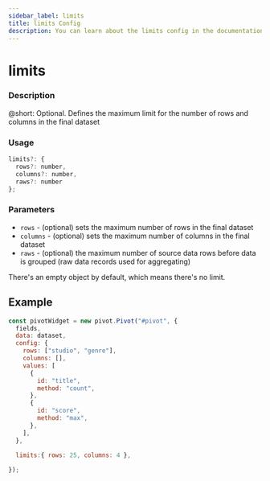 ```yaml
---
sidebar_label: limits
title: limits Config
description: You can learn about the limits config in the documentation of the DHTMLX JavaScript Pivot library. Browse developer guides and API reference, try out code examples and live demos, and download a free 30-day evaluation version of DHTMLX Pivot.
---
```


# limits

### Description

@short: Optional. Defines the maximum limit for the number of rows and columns in the final dataset

### Usage

~~~jsx
limits?: {
  rows?: number,
  columns?: number,
  raws?: number
};
~~~

### Parameters

- `rows` - (optional) sets the maximum number of rows in the final dataset
- `columns` - (optional) sets the maximum number of columns in the final dataset
- `raws` - (optional) the maximum number of source data rows before data is grouped (raw data records used for aggregating) 

There's an empty object by default, which means there's no limit.

## Example

~~~jsx {19}
const pivotWidget = new pivot.Pivot("#pivot", {
  fields,
  data: dataset,
  config: {
    rows: ["studio", "genre"],
    columns: [],
    values: [
      {
        id: "title",
        method: "count",
      },
      {
        id: "score",
        method: "max",
      },
    ],
  },

  limits:{ rows: 25, columns: 4 },
  
});
~~~
